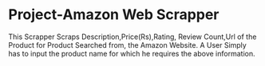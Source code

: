 # Project-Amazon Web Scrapper
This Scrapper Scraps Description,Price(Rs),Rating, Review Count,Url of the Product for Product Searched from, the Amazon Website.
A User Simply has to input the product name for which he requires the above information.










